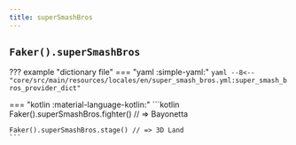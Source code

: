 ```yaml
---
title: superSmashBros
---
```


## `Faker().superSmashBros`

??? example "dictionary file"
    === "yaml :simple-yaml:"
        ```yaml
        --8<-- "core/src/main/resources/locales/en/super_smash_bros.yml:super_smash_bros_provider_dict"
        ```

=== "kotlin :material-language-kotlin:"
    ```kotlin
    Faker().superSmashBros.fighter() // => Bayonetta

    Faker().superSmashBros.stage() // => 3D Land
    ```
